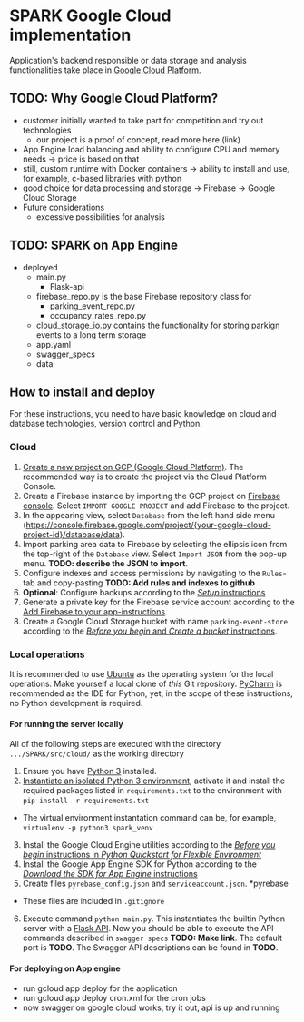 # SPARK Google Cloud implementation
Application's backend responsible or data storage and analysis functionalities take place in [Google Cloud Platform](http://cloud.google.com). 

## TODO: Why Google Cloud Platform?
- customer initially wanted to take part for competition and try out technologies
	- our project is a proof of concept, read more here (link)
- App Engine load balancing and ability to configure CPU and memory needs -> price is based on that
- still, custom runtime with Docker containers -> ability to install and use, for example, c-based libraries with python
- good choice for data processing and storage
	-> Firebase
	-> Google Cloud Storage
- Future considerations
	- excessive possibilities for analysis

## TODO: SPARK on App Engine
- deployed
	- main.py
		- Flask-api
	- firebase_repo.py is the base Firebase repository class for
		- parking_event_repo.py
		- occupancy_rates_repo.py
	- cloud_storage_io.py contains the functionality for storing parkign events to a long term storage
	- app.yaml
	- swagger_specs
	- data

## How to install and deploy
For these instructions, you need to have basic knowledge on cloud and database technologies, version control and Python.

### Cloud
1. [Create a new project on GCP (Google Cloud Platform)](https://cloud.google.com/resource-manager/docs/creating-project). The recommended way is to create the project via the Cloud Platform Console.
2. Create a Firebase instance by importing the GCP project on [Firebase console](https://console.firebase.google.com/). Select `IMPORT GOOGLE PROJECT` and add Firebase to the project.
  1. In the appearing view, select `Database` from the left hand side menu (https://console.firebase.google.com/project/{your-google-cloud-project-id}/database/data).
  2. Import parking area data to Firebase by selecting the ellipsis icon from the top-right of the `Database` view. Select `Import JSON` from the pop-up menu. **TODO: describe the JSON to import**.
  3. Configure indexes and access permissions by navigating to the `Rules`-tab and copy-pasting **TODO: Add rules and indexes to github**
  4. **Optional**: Configure backups according to the [*Setup* instructions](https://firebase.google.com/docs/database/ios/backups)
  5. Generate a private key for the Firebase service account according to the [Add Firebase to your app-instructions](https://firebase.google.com/docs/admin/setup).
3. Create a Google Cloud Storage bucket with name `parking-event-store` according to the [*Before you begin* and *Create a bucket* instructions](https://cloud.google.com/storage/docs/quickstart-console).

### Local operations
It is recommended to use [Ubuntu](https://www.ubuntu.com/download) as the operating system for the local operations. Make yourself a local clone of *this* Git repository. [PyCharm](https://www.jetbrains.com/pycharm/) is recommended as the IDE for Python, yet, in the scope of these instructions, no Python development is required.

#### For running the server locally
All of the following steps are executed with the directory `.../SPARK/src/cloud/` as the working directory

1. Ensure you have [Python 3](https://www.python.org/download/releases/3.0/) installed.
2. [Instantiate an isolated Python 3 environment](http://docs.python-guide.org/en/latest/dev/virtualenvs/), activate it and install the required packages listed in `requirements.txt` to the environment with `pip install -r requirements.txt`
  - The virtual environment instantation command can be, for example, `virtualenv -p python3 spark_venv`
3. Install the Google Cloud Engine utilities according to the [*Before you begin* instructions in *Python Quickstart for Flexible Environment*](https://cloud.google.com/python/getting-started/hello-world)
4. Install the Google App Engine SDK for Python according to the [*Download the SDK for App Engine* instructions](https://cloud.google.com/appengine/docs/python/download)
5. Create files `pyrebase_config.json` and `serviceaccount.json`. *pyrebase
  - These files are included in `.gitignore`
6. Execute command `python main.py`. This instantiates the builtin Python server with a [Flask API](http://flask.pocoo.org/). Now you should be able to execute the API commands described in `swagger specs` **TODO: Make link**. The default port is **TODO**. The Swagger API descriptions can be found in **TODO**.

#### For deploying on App engine
- run gcloud app deploy for the application
- run gcloud app deploy cron.xml for the cron jobs
- now swagger on google cloud works, try it out, api is up and running
